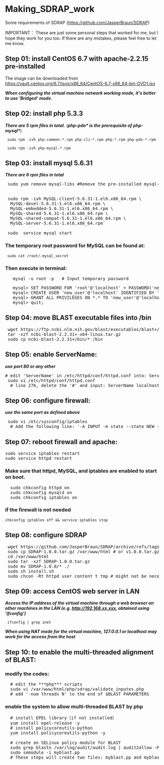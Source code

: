 # Making_SDRAP_work
Some requirements of SDRAP (https://github.com/JasperBraun/SDRAP)

IMPORTANT：
 These are just some personal steps that worked for me, but I hope they work for you too.
 If there are any mistakes, please feel free to let me know.

## Step 01: install CentOS 6.7 with apache-2.2.15 pre-installed
 The image can be downloaded from 
 https://vault.centos.org/6.7/isos/x86_64/CentOS-6.7-x86_64-bin-DVD1.iso
 
 ***When configuring the virtual machine network working mode, it's better to use 'Bridged' mode.***

## Step 02: install php 5.3.3
***There are 5 rpm files in total.***
(***php-pdo\* is the prerequisite of php-mysql\****)

` sudo rpm -ivh php-common-*.rpm php-cli-*.rpm php-*.rpm php-pdo-*.rpm`

` sudo rpm -ivh php-mysql-*.rpm`

## Step 03: install mysql 5.6.31

***There are 6 rpm files in total***

<pre>
 sudo yum remove mysql-libs #Remove the pre-installed mysql-libs that conflicts with MySQL-5.6.31

 
 sudo rpm -ivh MySQL-client-5.6.31-1.el6.x86_64.rpm \
  MySQL-devel-5.6.31-1.el6.x86_64.rpm \
  MySQL-embedded-5.6.31-1.el6.x86_64.rpm \
  MySQL-shared-5.6.31-1.el6.x86_64.rpm \
  MySQL-shared-compat-5.6.31-1.el6.x86_64.rpm \
  MySQL-server-5.6.31-1.el6.x86_64.rpm 

 sudo  service mysql start
</pre>

### The temporary root password for MySQL can be found at: 

` sudo cat /root/.mysql_secret`

### Then execute in terminal:
<pre>
   mysql -u root -p   # Input temporary password
</pre>
<pre>
   mysql> SET PASSWORD FOR 'root'@'localhost' = PASSWORD('new_root_password');  # set a new password for root
   mysql> CREATE USER 'new_user'@'localhost' IDENTIFIED BY 'new_user_password';  # create new user
   mysql> GRANT ALL PRIVILEGES ON *.* TO 'new_user'@'localhost';  # set password
   mysql> quit;
</pre>

## Step 04: move BLAST executable files into /bin
<pre>
 wget https://ftp.ncbi.nlm.nih.gov/blast/executables/blast+/2.2.31/ncbi-blast-2.2.31+-x64-linux.tar.gz
 tar -xzf ncbi-blast-2.2.31+-x64-linux.tar.gz
 sudo cp ncbi-blast-2.2.31+/bin/* /bin 
</pre>


## Step 05: enable ServerName: 
***use port 80 or any other***
<pre>
# edit 'ServerName' in /etc/httpd/conf/httpd.conf into: ServerName localhost:80
 sudo vi /etc/httpd/conf/httpd.conf   
  # line 276, delete the '#' and input: ServerName localhost:80
</pre>

## Step 06: configure firewall:
***use the same port as defined above***
<pre>
 sudo vi /etc/sysconfig/iptables 
  # Add the following line: '-A INPUT -m state --state NEW -m tcp -p tcp --dport 80 -j ACCEPT'
</pre>

## Step 07: reboot firewall and apache:
<pre>
sudo service iptables restart
sudo service httpd restart
</pre>
### Make sure that httpd, MySQL, and iptables are enabled to start on boot.
<pre>
  sudo chkconfig httpd on 
  sudo chkconfig mysqld on 
  sudo chkconfig iptables on
</pre>

### if the firewall is not needed
`chkconfig iptables off && service iptables stop`

## Step 08: configure SDRAP
<pre>
 wget https://github.com/JasperBraun/SDRAP/archive/refs/tags/v1.0.0.tar.gz
 sudo cp SDRAP-1.0.0.tar.gz /var/www/html # or v1.0.0.tar.gz
 cd /var/www/html
 sudo tar -xzf SDRAP-1.0.0.tar.gz
 sudo mv SDRAP-1.0.0/* ./
 sudo sh install.sh
 sudo chcon -Rt httpd_user_content_t tmp # might not be necessary
</pre>

## Step 09: access CentOS web server in LAN
***Access the IP address of the virtual machine through a web browser on other machines in the LAN (e.g. http://192.168.xx.xxx, obtained using 'ifconfig')***

` ifconfig | grep inet`

***When using NAT mode for the virtual machine, 127.0.0.1 or localhost may work for the access from the host***


## Step 10: to enable the multi-threaded alignment of BLAST:
### modify the codes:
<pre>
  # edit the ***php*** scripts
  sudo vi /var/www/html/php/sdrap/validate_inputes.php
  # add '-num_threads N' to the end of $BLAST_PARAMETERS
</pre>
### enable the system to allow multi-threaded BLAST by php
<pre>
  # install EPEL library（if not installed）
  yum install epel-release -y
  # install policycoreutils-python
  yum install policycoreutils-python -y

  # create an SELinux policy module for BLAST
  sudo grep blastn /var/log/audit/audit.log | audit2allow -M myblast
  sudo semodule -i myblast.pp
  # These steps will create two files: myblast.pp and myblast.te at working directory, they are not needed anymore.
</pre>
